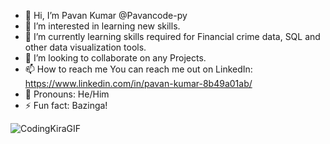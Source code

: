 - 👋 Hi, I’m Pavan Kumar @Pavancode-py
- 👀 I’m interested in learning new skills.
- 🌱 I’m currently learning skills required for Financial crime data, SQL and other data visualization tools.
- 💞️ I’m looking to collaborate on any Projects.
- 📫 How to reach me You can reach me out on LinkedIn: https://www.linkedin.com/in/pavan-kumar-8b49a01ab/
- 🎼 Pronouns: He/Him
- ⚡ Fun fact: Bazinga!
<!---
Pavancode-py/Pavancode-py is a ✨ special ✨ repository because its `README.md` (this file) appears on your GitHub profile.
You can click the Preview link to take a look at your changes.
--->

![CodingKiraGIF](https://github.com/user-attachments/assets/2a841d34-539b-458c-852f-7fa08c653444)
 


